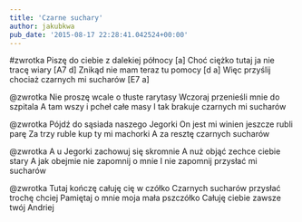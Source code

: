 ```yaml
---
title: 'Czarne suchary'
author: jakubkwa
pub_date: '2015-08-17 22:28:41.042524+00:00'
---
```


#zwrotka
Piszę do ciebie z dalekiej północy [a]
Choć ciężko tutaj ja nie tracę wiary [A7 d]
Znikąd nie mam teraz tu pomocy [d a]
Więc przyślij chociaż czarnych mi sucharów [E7 a]

@zwrotka
Nie proszę wcale o tłuste rarytasy
Wczoraj przenieśli mnie do szpitala
A tam wszy i pcheł całe masy
I tak brakuje czarnych mi sucharów

@zwrotka
Pójdź do sąsiada naszego Jegorki
On jest mi winien jeszcze rubli parę
Za trzy ruble kup ty mi machorki
A za resztę czarnych sucharów

@zwrotka
A u Jegorki zachowuj się skromnie
A nuż objąć zechce ciebie stary
A jak obejmie nie zapomnij o mnie
I nie zapomnij przysłać mi sucharów

@zwrotka
Tutaj kończę całuję cię w czółko
Czarnych sucharów przysłać trochę chciej
Pamiętaj o mnie moja mała pszczółko
Całuję ciebie zawsze twój Andriej